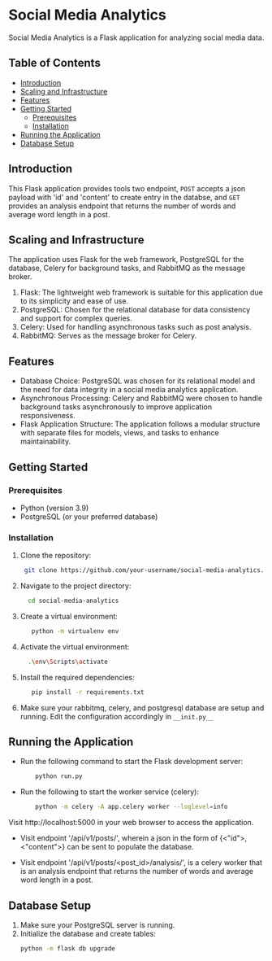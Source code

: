 # Social Media Analytics

Social Media Analytics is a Flask application for analyzing social media data.

## Table of Contents

- [Introduction](#introduction)
- [Scaling and Infrastructure](#scaling-and-infrastructure)
- [Features](#features)
- [Getting Started](#getting-started)
  - [Prerequisites](#prerequisites)
  - [Installation](#installation)
- [Running the Application](#running-the-application)
- [Database Setup](#database-setup)

## Introduction

This Flask application provides tools two endpoint, `POST` accepts a json payload with 'id' and 'content' to create entry in the databse, and `GET` provides an analysis endpoint that returns
the number of words and average word length in a post.

## Scaling and Infrastructure

The application uses Flask for the web framework, PostgreSQL for the database, Celery for background tasks, and RabbitMQ as the message broker.

1. Flask: The lightweight web framework is suitable for this application due to its simplicity and ease of use.
2. PostgreSQL: Chosen for the relational database for data consistency and support for complex queries.
3. Celery: Used for handling asynchronous tasks such as post analysis.
4. RabbitMQ: Serves as the message broker for Celery.

## Features

- Database Choice: PostgreSQL was chosen for its relational model and the need for data integrity in a social media analytics application.
- Asynchronous Processing: Celery and RabbitMQ were chosen to handle background tasks asynchronously to improve application responsiveness.
- Flask Application Structure: The application follows a modular structure with separate files for models, views, and tasks to enhance maintainability.

## Getting Started

### Prerequisites

- Python (version 3.9)
- PostgreSQL (or your preferred database)

### Installation

1. Clone the repository:

    ```bash
     git clone https://github.com/your-username/social-media-analytics.git
    ```
2. Navigate to the project directory:
   ```bash
     cd social-media-analytics
   ```
3. Create a virtual environment:
   ```bash
      python -m virtualenv env
   ```
4. Activate the virtual environment:
    ```bash
      .\env\Scripts\activate
   ```
5. Install the required dependencies:
   ```bash
      pip install -r requirements.txt
   ```
6. Make sure your rabbitmq, celery, and postgresql database are setup and running. Edit the configuration accordingly in ```__init.py__```

## Running the Application

- Run the following command to start the Flask development server:
  ```bash
      python run.py
  ```
- Run the following to start the worker service (celery):
  ```bash
      python -m celery -A app.celery worker --loglevel=info
  ```
Visit http://localhost:5000 in your web browser to access the application.

- Visit endpoint '/api/v1/posts/', wherein a json in the form of {<"id">, <"content">} can be sent to populate the database.

- Visit endpoint '/api/v1/posts/<post_id>/analysis/', is a celery worker that is an analysis endpoint that returns
  the number of words and average word length in a post.

##  Database Setup
1. Make sure your PostgreSQL server is running.
2. Initialize the database and create tables:
   ```bash
   python -m flask db upgrade
   ```
